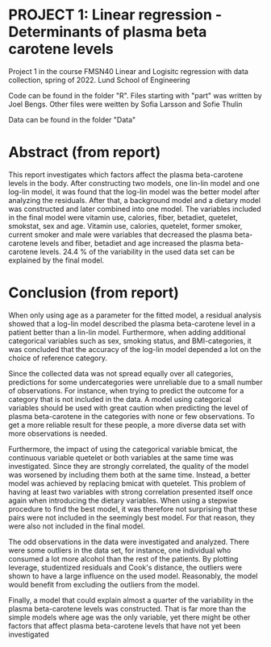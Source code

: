 # PROJECT 1: Linear regression - Determinants of plasma beta carotene levels
Project 1 in the course FMSN40 Linear and Logisitc regression with data collection, spring of 2022. Lund School of Engineering

Code can be found in the folder "R". Files starting with "part" was written by Joel Bengs. Other files were weitten by Sofia Larsson and Sofie Thulin

Data can be found in the folder "Data"

# Abstract (from report)
This report investigates which factors affect the plasma beta-carotene levels in the body. After
constructing two models, one lin-lin model and one log-lin model, it was found that the log-lin model was
the better model after analyzing the residuals. After that, a background model and a dietary model was
constructed and later combined into one model. The variables included in the final model were vitamin
use, calories, fiber, betadiet, quetelet, smokstat, sex and age. Vitamin use, calories, quetelet, former
smoker, current smoker and male were variables that decreased the plasma beta-carotene levels and fiber,
betadiet and age increased the plasma beta-carotene levels. 24.4 % of the variability in the used data set
can be explained by the final model.

# Conclusion (from report) 
When only using age as a parameter for the fitted model, a residual analysis showed that a log-lin model
described the plasma beta-carotene level in a patient better than a lin-lin model. Furthermore, when
adding additional categorical variables such as sex, smoking status, and BMI-categories, it was concluded
that the accuracy of the log-lin model depended a lot on the choice of reference category.

Since the collected data was not spread equally over all categories, predictions for some undercategories
were unreliable due to a small number of observations. For instance, when trying to predict the outcome
for a category that is not included in the data. A model using categorical variables should be used with
great caution when predicting the level of plasma beta-carotene in the categories with none or few
observations. To get a more reliable result for these people, a more diverse data set with more
observations is needed.

Furthermore, the impact of using the categorical variable bmicat, the continuous variable quetelet or both
variables at the same time was investigated. Since they are strongly correlated, the quality of the model
was worsened by including them both at the same time. Instead, a better model was achieved by replacing
bmicat with quetelet. This problem of having at least two variables with strong correlation presented itself
once again when introducing the dietary variables. When using a stepwise procedure to find the best
model, it was therefore not surprising that these pairs were not included in the seemingly best model. For
that reason, they were also not included in the final model.

The odd observations in the data were investigated and analyzed. There were some outliers in the data set,
for instance, one individual who consumed a lot more alcohol than the rest of the patients. By plotting
leverage, studentized residuals and Cook's distance, the outliers were shown to have a large influence on
the used model. Reasonably, the model would benefit from excluding the outliers from the model.

Finally, a model that could explain almost a quarter of the variability in the plasma beta-carotene levels
was constructed. That is far more than the simple models where age was the only variable, yet there might
be other factors that affect plasma beta-carotene levels that have not yet been investigated
